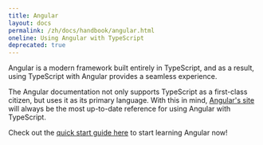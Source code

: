 ```yaml
---
title: Angular
layout: docs
permalink: /zh/docs/handbook/angular.html
oneline: Using Angular with TypeScript
deprecated: true
---
```


Angular is a modern framework built entirely in TypeScript, and as a result, using TypeScript with Angular provides a seamless experience.

The Angular documentation not only supports TypeScript as a first-class citizen, but uses it as its primary language.
With this in mind, [Angular's site](https://angular.io) will always be the most up-to-date reference for using Angular with TypeScript.

Check out the [quick start guide here](https://angular.io/docs/ts/latest/quickstart.html) to start learning Angular now!
